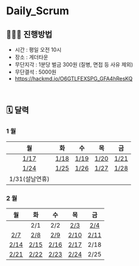 # Daily_Scrum

## 🧑🏻‍🏫 진행방법

- 시간 : 평일 오전 10시
- 장소 : 게더타운
- 무단지각 : 1분당 벌금 300원 (질병, 면접 등 사유 제외)
- 무단결석 : 5000원
- https://hackmd.io/O6GTLFEXSPG_GFA4hResKQ

<br/>

## 🗓 달력

### 1 월

| 월 | 화 | 수 | 목 | 금 |
|:-:|:-:|:-:|:-:|:-:|
|[1/17](./202201/20220117.md)|[1/18](./202201/20220118.md)|[1/19](./202201/20220119.md)|[1/20](./202201/20220120.md)|[1/21](./202201/20220121.md)|
|[1/24](./202201/20220124.md)|[1/25](./202201/20220125.md)|[1/26](./202201/20220126.md)|[1/27](./202201/20220127.md)|[1/28](./202201/20220128.md)|
|1/31(설날연휴)|

### 2 월

| 월 | 화 | 수 | 목 | 금 |
|:-:|:--:|:--:|:-:|:-:|
|   |2/1|2/2|[2/3](./202202/20220203.md)|[2/4](./202202/20220204.md)|
|[2/7](./202202/20220207.md)|[2/8](./202202/20220208.md)|[2/9](./202202/20220209.md)|[2/10](./202202/20220210.md)|[2/11](./202202/20220211.md)|
|[2/14](./202202/20220214.md)|[2/15](./202202/20220215.md)|[2/16](./202202/20220216.md)|[2/17](./202202/20220217.md)|2/18|
|[2/21](./202202/20220221.md)|[2/22](./202202/20220222.md)|[2/23](./202202/20220223.md)|[2/24](./202202/20220224.md)|2/25|
